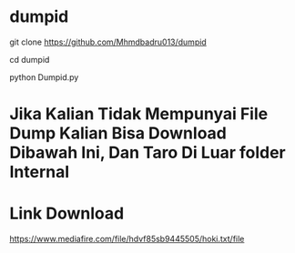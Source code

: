 # dumpid



git clone https://github.com/Mhmdbadru013/dumpid

cd dumpid

python Dumpid.py

# Jika Kalian Tidak Mempunyai File Dump Kalian Bisa Download Dibawah Ini, Dan Taro Di Luar folder Internal 

# Link Download 
https://www.mediafire.com/file/hdvf85sb9445505/hoki.txt/file
